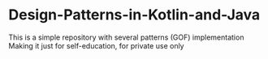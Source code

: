 # Design-Patterns-in-Kotlin-and-Java
This is a simple repository with several patterns (GOF) implementation
Making it just for self-education, for private use only
